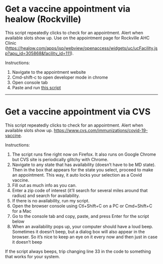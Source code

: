 # Get a vaccine appointment via healow (Rockville)
This script repeatedly clicks to check for an appointment. Alert when available slots show up.
Use on the appointment page for Rockville AHC Clinic (https://healow.com/apps/jsp/webview/openaccess/widgets/uc/ucFacility.jsp?apu_id=305868&facility_id=111).
  
Instructions:
1. Navigate to the appointment website
2. Cmd-shift-c to open developer mode in chrome
3. Open console tab
4. Paste and run [this script](main.js)


-----------------------

# Get a vaccine appointment via CVS
This script repeatedly clicks to check for an appointment. Alert when available slots show up.
https://www.cvs.com/immunizations/covid-19-vaccine.
  
Instructions:
1. The script runs fine right now on Firefox. It also runs on Google Chrome but CVS site is periodically glitchy with Chrome.
2. Navigate to any state that has availability (doesn’t have to be MD state). Then in the box that appears for the state you select, proceed to make an appointment. This way, it auto locks your selection as a Covid vaccine.
3. Fill out as much info as you can.
4. Enter a zip code of interest (it’ll search for several miles around that radius) and search for availability.
5. If there is no availability, run my script.
6. Open the browser console using Ctl+Shift+C on a PC or Cmd+Shift+C for a Mac
7. Go to the console tab and copy, paste, and press Enter for the script below
8. When an availability pops up, your computer should have a loud beep. Sometimes it doesn’t beep, but a dialog box will also appear in the browser. So it’s nice to keep an eye on it every now and then just in case it doesn’t beep

If the script always beeps, trip changing line 33 in the code to something that works for your system.
